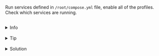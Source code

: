 
Run services defined in `/root/compose.yml` file, enable all of the profiles.
Check which services are running.

<br>
<details><summary>Info</summary>
<br>

```plain
Documentation - https://docs.docker.com/compose/profiles/#start-specific-profiles.
```

</details>

<br>
<details><summary>Tip</summary>
<br>

```plain
docker help - to see docker commands.
```

</details>


<br>
<details><summary>Solution</summary>
<br>

<br>

Run services with all profiles:

<br>

```plain
docker compose --profile "*" up -d
```{{exec}}
OR
```plain
docker compose --profile server --profile debug up -d
```{{exec}}

<br>

Check which services are running:

<br>

```plain
docker ps
```{{exec}}